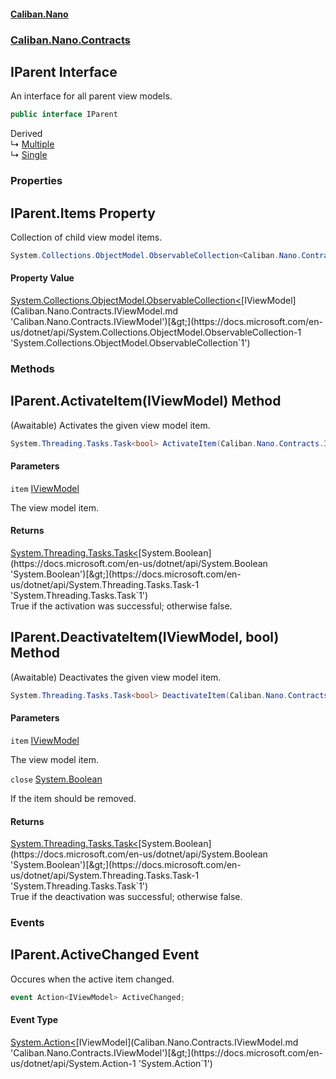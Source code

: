 #### [Caliban.Nano](index.md 'index')
### [Caliban.Nano.Contracts](Caliban.Nano.Contracts.md 'Caliban.Nano.Contracts')

## IParent Interface

An interface for all parent view models.

```csharp
public interface IParent
```

Derived  
&#8627; [Multiple](Caliban.Nano.UI.ViewModel.Multiple.md 'Caliban.Nano.UI.ViewModel.Multiple')  
&#8627; [Single](Caliban.Nano.UI.ViewModel.Single.md 'Caliban.Nano.UI.ViewModel.Single')
### Properties

<a name='Caliban.Nano.Contracts.IParent.Items'></a>

## IParent.Items Property

Collection of child view model items.

```csharp
System.Collections.ObjectModel.ObservableCollection<Caliban.Nano.Contracts.IViewModel> Items { get; }
```

#### Property Value
[System.Collections.ObjectModel.ObservableCollection&lt;](https://docs.microsoft.com/en-us/dotnet/api/System.Collections.ObjectModel.ObservableCollection-1 'System.Collections.ObjectModel.ObservableCollection`1')[IViewModel](Caliban.Nano.Contracts.IViewModel.md 'Caliban.Nano.Contracts.IViewModel')[&gt;](https://docs.microsoft.com/en-us/dotnet/api/System.Collections.ObjectModel.ObservableCollection-1 'System.Collections.ObjectModel.ObservableCollection`1')
### Methods

<a name='Caliban.Nano.Contracts.IParent.ActivateItem(Caliban.Nano.Contracts.IViewModel)'></a>

## IParent.ActivateItem(IViewModel) Method

(Awaitable) Activates the given view model item.

```csharp
System.Threading.Tasks.Task<bool> ActivateItem(Caliban.Nano.Contracts.IViewModel item);
```
#### Parameters

<a name='Caliban.Nano.Contracts.IParent.ActivateItem(Caliban.Nano.Contracts.IViewModel).item'></a>

`item` [IViewModel](Caliban.Nano.Contracts.IViewModel.md 'Caliban.Nano.Contracts.IViewModel')

The view model item.

#### Returns
[System.Threading.Tasks.Task&lt;](https://docs.microsoft.com/en-us/dotnet/api/System.Threading.Tasks.Task-1 'System.Threading.Tasks.Task`1')[System.Boolean](https://docs.microsoft.com/en-us/dotnet/api/System.Boolean 'System.Boolean')[&gt;](https://docs.microsoft.com/en-us/dotnet/api/System.Threading.Tasks.Task-1 'System.Threading.Tasks.Task`1')  
True if the activation was successful; otherwise false.

<a name='Caliban.Nano.Contracts.IParent.DeactivateItem(Caliban.Nano.Contracts.IViewModel,bool)'></a>

## IParent.DeactivateItem(IViewModel, bool) Method

(Awaitable) Deactivates the given view model item.

```csharp
System.Threading.Tasks.Task<bool> DeactivateItem(Caliban.Nano.Contracts.IViewModel item, bool close=false);
```
#### Parameters

<a name='Caliban.Nano.Contracts.IParent.DeactivateItem(Caliban.Nano.Contracts.IViewModel,bool).item'></a>

`item` [IViewModel](Caliban.Nano.Contracts.IViewModel.md 'Caliban.Nano.Contracts.IViewModel')

The view model item.

<a name='Caliban.Nano.Contracts.IParent.DeactivateItem(Caliban.Nano.Contracts.IViewModel,bool).close'></a>

`close` [System.Boolean](https://docs.microsoft.com/en-us/dotnet/api/System.Boolean 'System.Boolean')

If the item should be removed.

#### Returns
[System.Threading.Tasks.Task&lt;](https://docs.microsoft.com/en-us/dotnet/api/System.Threading.Tasks.Task-1 'System.Threading.Tasks.Task`1')[System.Boolean](https://docs.microsoft.com/en-us/dotnet/api/System.Boolean 'System.Boolean')[&gt;](https://docs.microsoft.com/en-us/dotnet/api/System.Threading.Tasks.Task-1 'System.Threading.Tasks.Task`1')  
True if the deactivation was successful; otherwise false.
### Events

<a name='Caliban.Nano.Contracts.IParent.ActiveChanged'></a>

## IParent.ActiveChanged Event

Occures when the active item changed.

```csharp
event Action<IViewModel> ActiveChanged;
```

#### Event Type
[System.Action&lt;](https://docs.microsoft.com/en-us/dotnet/api/System.Action-1 'System.Action`1')[IViewModel](Caliban.Nano.Contracts.IViewModel.md 'Caliban.Nano.Contracts.IViewModel')[&gt;](https://docs.microsoft.com/en-us/dotnet/api/System.Action-1 'System.Action`1')
